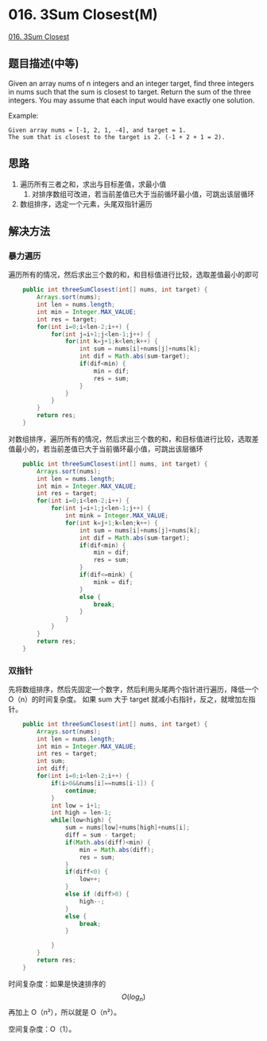 # 016. 3Sum Closest(M)
[016. 3Sum Closest](https://leetcode-cn.com/problems/3sum-closest/)

## 题目描述\(中等\)

Given an array nums of n integers and an integer target, find three integers in nums such that the sum is closest to target. Return the sum of the three integers. You may assume that each input would have exactly one solution.

Example:

```
Given array nums = [-1, 2, 1, -4], and target = 1.
The sum that is closest to the target is 2. (-1 + 2 + 1 = 2).
```

## 思路

1. 遍历所有三者之和，求出与目标差值，求最小值
   1. 对排序数组可改进，若当前差值已大于当前循环最小值，可跳出该层循环
2. 数组排序，选定一个元素，头尾双指针遍历

## 解决方法

### 暴力遍历

遍历所有的情况，然后求出三个数的和，和目标值进行比较，选取差值最小的即可
```java
    public int threeSumClosest(int[] nums, int target) {
        Arrays.sort(nums);
        int len = nums.length;
        int min = Integer.MAX_VALUE;
        int res = target;
        for(int i=0;i<len-2;i++) {
            for(int j=i+1;j<len-1;j++) {
                for(int k=j+1;k<len;k++) {
                    int sum = nums[i]+nums[j]+nums[k];
                    int dif = Math.abs(sum-target);
                    if(dif<min) {
                        min = dif;
                        res = sum;
                    }
                }
            }
        }
        return res;
    }
```
对数组排序，遍历所有的情况，然后求出三个数的和，和目标值进行比较，选取差值最小的，若当前差值已大于当前循环最小值，可跳出该层循环

```java
    public int threeSumClosest(int[] nums, int target) {
        Arrays.sort(nums);
        int len = nums.length;
        int min = Integer.MAX_VALUE;
        int res = target;
        for(int i=0;i<len-2;i++) {
            for(int j=i+1;j<len-1;j++) {
                int mink = Integer.MAX_VALUE;
                for(int k=j+1;k<len;k++) {
                    int sum = nums[i]+nums[j]+nums[k];
                    int dif = Math.abs(sum-target);
                    if(dif<min) {
                        min = dif;
                        res = sum;
                    }
                    if(dif<=mink) {
                        mink = dif;
                    }
                    else {
                        break;
                    }
                }
            }
        }
        return res;
    }
```

### 双指针

先将数组排序，然后先固定一个数字，然后利用头尾两个指针进行遍历，降低一个 O（n）的时间复杂度。
如果 sum 大于 target 就减小右指针，反之，就增加左指针。

```java
    public int threeSumClosest(int[] nums, int target) {
        Arrays.sort(nums);
        int len = nums.length;
        int min = Integer.MAX_VALUE;
        int res = target;
        int sum;
        int diff;
        for(int i=0;i<len-2;i++) {
            if(i>0&&nums[i]==nums[i-1]) {
                continue;
            }
            int low = i+1;
            int high = len-1;
            while(low<high) {
                sum = nums[low]+nums[high]+nums[i];
                diff = sum - target;
                if(Math.abs(diff)<min) {
                    min = Math.abs(diff);
                    res = sum;
                }
                if(diff<0) {
                    low++;
                }
                else if (diff>0) {
                    high--;
                }
                else {
                    break;
                }

            }
        }
        return res;
    }
```

时间复杂度：如果是快速排序的 $$ O(log_n) $$ 再加上 O（n²），所以就是 O（n²）。

空间复杂度：O（1）。



